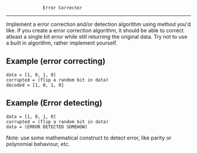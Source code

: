                   Error Corrector
---------------------------------------------------
Implement a error correction and/or detection
algorithm using method you'd like. If you create a
error correction algorithm, it should be able to
correct atleast a single bit error while still
returning the original data. Try not to use a built
in algorithm, rather implement yourself.

## Example (error correcting)
```
data = [1, 0, 1, 0]
corrupted = (flip a random bit in data)
decoded = [1, 0, 1, 0]
```

## Example (Error detecting)
```
data = [1, 0, 1, 0]
corrupted = (flip a random bit in data)
data = (ERROR DETECTED SOMEHOW)
```

Note: use some mathematical construct to detect
error, like parity or polynomial behaviour, etc.